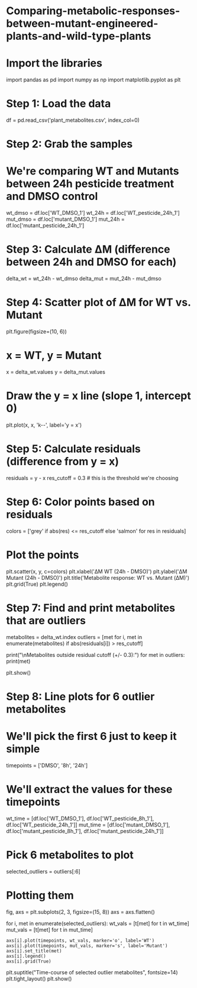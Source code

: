 # Comparing-metabolic-responses-between-mutant-engineered-plants-and-wild-type-plants
# Import the libraries
import pandas as pd
import numpy as np
import matplotlib.pyplot as plt

# Step 1: Load the data
df = pd.read_csv('plant_metabolites.csv', index_col=0)

# Step 2: Grab the samples 
# We're comparing WT and Mutants between 24h pesticide treatment and DMSO control

wt_dmso = df.loc['WT_DMSO_1']
wt_24h = df.loc['WT_pesticide_24h_1']
mut_dmso = df.loc['mutant_DMSO_1']
mut_24h = df.loc['mutant_pesticide_24h_1']

# Step 3: Calculate ΔM (difference between 24h and DMSO for each)
delta_wt = wt_24h - wt_dmso
delta_mut = mut_24h - mut_dmso

# Step 4: Scatter plot of ΔM for WT vs. Mutant
plt.figure(figsize=(10, 6))

# x = WT, y = Mutant
x = delta_wt.values
y = delta_mut.values

# Draw the y = x line (slope 1, intercept 0)
plt.plot(x, x, 'k--', label='y = x')

# Step 5: Calculate residuals (difference from y = x)
residuals = y - x
res_cutoff = 0.3  # this is the threshold we're choosing

# Step 6: Color points based on residuals
colors = ['grey' if abs(res) <= res_cutoff else 'salmon' for res in residuals]

# Plot the points
plt.scatter(x, y, c=colors)
plt.xlabel('ΔM WT (24h - DMSO)')
plt.ylabel('ΔM Mutant (24h - DMSO)')
plt.title('Metabolite response: WT vs. Mutant (ΔM)')
plt.grid(True)
plt.legend()

# Step 7: Find and print metabolites that are outliers
metabolites = delta_wt.index
outliers = [met for i, met in enumerate(metabolites) if abs(residuals[i]) > res_cutoff]

print("\nMetabolites outside residual cutoff (+/- 0.3):")
for met in outliers:
    print(met)

plt.show()

# Step 8: Line plots for 6 outlier metabolites
# We'll pick the first 6 just to keep it simple
timepoints = ['DMSO', '8h', '24h']

# We'll extract the values for these timepoints
wt_time = [df.loc['WT_DMSO_1'], df.loc['WT_pesticide_8h_1'], df.loc['WT_pesticide_24h_1']]
mut_time = [df.loc['mutant_DMSO_1'], df.loc['mutant_pesticide_8h_1'], df.loc['mutant_pesticide_24h_1']]

# Pick 6 metabolites to plot
selected_outliers = outliers[:6]

# Plotting them
fig, axs = plt.subplots(2, 3, figsize=(15, 8))
axs = axs.flatten()

for i, met in enumerate(selected_outliers):
    wt_vals = [t[met] for t in wt_time]
    mut_vals = [t[met] for t in mut_time]
    
    axs[i].plot(timepoints, wt_vals, marker='o', label='WT')
    axs[i].plot(timepoints, mut_vals, marker='s', label='Mutant')
    axs[i].set_title(met)
    axs[i].legend()
    axs[i].grid(True)

plt.suptitle("Time-course of selected outlier metabolites", fontsize=14)
plt.tight_layout()
plt.show()
